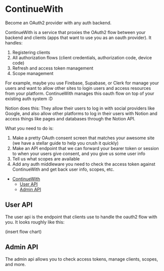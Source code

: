 # ContinueWith

Become an OAuth2 provider with any auth backend.

ContinueWith is a service that proxies the OAuth2 flow between your backend and clients (apps that want to use you as an oauth provider). It handles:

1. Registering clients
2. All authorization flows (client credentials, authorization code, device code)
3. Refresh and access token management
4. Scope management

For example, maybe you use Firebase, Supabase, or Clerk for manage your users and want to allow other sites to login users and access resources from your platform. ContinueWith manages this oauth flow on top of your existing auth system :D

Notion does this: They allow their users to log in with social providers like Google, and also allow other platforms to log in their users with Notion and access things like pages and databases through the Notion API.

What you need to do is:

1. Make a pretty OAuth consent screen that matches your awesome site (we have a stellar guide to help you crush it quickly)
2. Make an API endpoint that we can forward your bearer token or session to when your users give consent, and you give us some user info
3. Tell us what scopes are available
4. Add any auth middleware you need to check the access token against ContinueWith and get back user info, scopes, etc.

<!-- TOC -->
* [ContinueWith](#continuewith)
  * [User API](#user-api)
  * [Admin API](#admin-api)
<!-- TOC -->

## User API

The user api is the endpoint that clients use to handle the oauth2 flow with you. It looks roughly like this:

(insert flow chart)

## Admin API

The admin api allows you to check access tokens, manage clients, scopes, and more.
